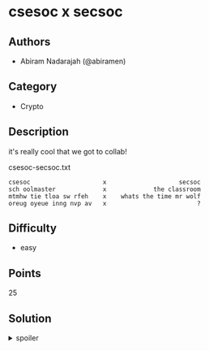 # csesoc x secsoc

## Authors
* Abiram Nadarajah (@abiramen)

## Category
* Crypto

## Description
it's really cool that we got to collab! 

csesoc-secsoc.txt
```
csesoc                    x                    secsoc
sch oolmaster             x             the classroom
mtmhw tie tloa sw rfeh    x    whats the time mr wolf
oreug oyeue inng nvp av   x                         ? 
```
## Difficulty
* easy

## Points
25

## Solution
<details>
<summary>spoiler</summary>

### Idea
Anagrams on each line, with spacing being given in the left column.

### Walkthrough
Googling 'anagram solver' and visiting the [first result](https://anagram-solver.net/) allows for the unscrambling of the last line.

### Flag
`FLAG{never_gonna_give_you_up}`
</details>
